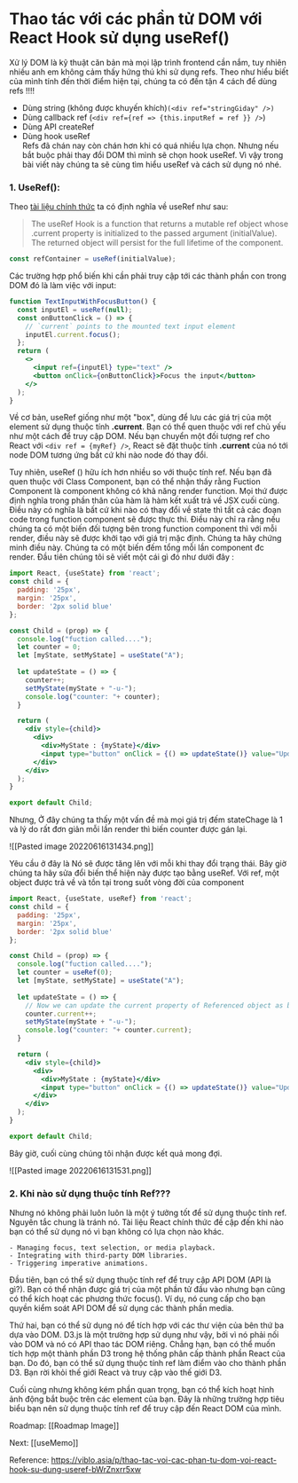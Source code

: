 # Thao tác với các phần tử DOM với React Hook sử dụng useRef()


Xử lý DOM là kỹ thuật căn bản mà mọi lập trình frontend cần nắm, tuy nhiên nhiều anh em không cảm thấy hứng thú khi sử dụng refs. Theo như hiểu biết của mình tính đến thời điểm hiện tại, chúng ta có đến tận 4 cách để dùng refs !!!!

-   Dùng string (không được khuyến khích)`(<div ref="stringGiday" />)`
-   Dùng callback ref (`<div ref={ref => {this.inputRef = ref }} />`)
-   Dùng API createRef
-   Dùng hook useRef  
    Refs đã chán nay còn chán hơn khi có quá nhiều lựa chọn. Nhưng nếu bắt buộc phải thay đổi DOM thì mình sẽ chọn hook useRef. Vì vậy trong bài viết này chúng ta sẽ cùng tìm hiểu useRef và cách sử dụng nó nhé.

### 1. UseRef():

Theo [tài liệu chính thức](https://reactjs.org/docs/hooks-reference.html#useref) ta có định nghĩa về useRef như sau:

> The useRef Hook is a function that returns a mutable ref object whose .current property is initialized to the passed argument (initialValue). The returned object will persist for the full lifetime of the component.

```jsx
const refContainer = useRef(initialValue);
```

Các trường hợp phổ biến khi cần phải truy cập tới các thành phần con trong DOM đó là làm việc với input:

```jsx
function TextInputWithFocusButton() {
  const inputEl = useRef(null);
  const onButtonClick = () => {
    // `current` points to the mounted text input element
    inputEl.current.focus();
  };
  return (
    <>
      <input ref={inputEl} type="text" />
      <button onClick={onButtonClick}>Focus the input</button>
    </>
  );
}
```

Về cơ bản, useRef giống như một "box", dùng để lưu các giá trị của một element sử dụng thuộc tính **.current**. Bạn có thể quen thuộc với ref chủ yếu như một cách để truy cập DOM. Nếu bạn chuyển một đối tượng ref cho React với `<div ref = {myRef} />`, React sẽ đặt thuộc tính **.current** của nó tới node DOM tương ứng bất cứ khi nào node đó thay đổi.

Tuy nhiên, useRef () hữu ích hơn nhiều so với thuộc tính ref. Nếu bạn đã quen thuộc với Class Component, bạn có thể nhận thấy rằng Fuction Component là component không có khả năng render function. Mọi thứ được định nghĩa trong phần thân của hàm là hàm kết xuất trả về JSX cuối cùng. Điều này có nghĩa là bất cứ khi nào có thay đổi về state thì tất cả các đoạn code trong function component sẽ được thực thi. Điều này chỉ ra rằng nếu chúng ta có một biến đối tượng bên trong function component thì với mỗi render, điều này sẽ được khởi tạo với giá trị mặc định. Chúng ta hãy chứng minh điều này. Chúng ta có một biến đếm tổng mỗi lần component đc render. Đầu tiên chúng tôi sẽ viết một cái gì đó như dưới đây :

```jsx
import React, {useState} from 'react';
const child = {
  padding: '25px',
  margin: '25px',
  border: '2px solid blue'
};

const Child = (prop) => {
  console.log("fuction called....");
  let counter = 0;
  let [myState, setMyState] = useState("A");
  
  let updateState = () => {
    counter++;
    setMyState(myState + "-u-");
    console.log("counter: "+ counter);
  }

  return (
    <div style={child}>
      <div>
        <div>MyState : {myState}</div>
        <input type="button" onClick = {() => updateState()} value="Update State"></input>
      </div>
    </div>
  );
}

export default Child;

```

Nhưng, Ở đây chúng ta thấy một vấn đề mà mọi giá trị đếm stateChage là 1 và lý do rất đơn giản mỗi lần render thì biến counter được gán lại.

![[Pasted image 20220616131434.png]]

Yêu cầu ở đây là Nó sẽ được tăng lên với mỗi khi thay đổi trạng thái. Bây giờ chúng ta hãy sửa đổi biến thể hiện này được tạo bằng useRef. Với ref, một object được trả về và tồn tại trong suốt vòng đời của component

```jsx
import React, {useState, useRef} from 'react';
const child = {
  padding: '25px',
  margin: '25px',
  border: '2px solid blue'
};

const Child = (prop) => {
  console.log("fuction called....");
  let counter = useRef(0);
  let [myState, setMyState] = useState("A");
  
  let updateState = () => {
    // Now we can update the current property of Referenced object as below.
    counter.current++;
    setMyState(myState + "-u-");
    console.log("counter: "+ counter.current);
  }

  return (
    <div style={child}>
      <div>
        <div>MyState : {myState}</div>
        <input type="button" onClick = {() => updateState()} value="Update State"></input>
      </div>
    </div>
  );
}

export default Child;

```

Bây giờ, cuối cùng chúng tôi nhận được kết quả mong đợi.

![[Pasted image 20220616131531.png]]

### 2. Khi nào sử dụng thuộc tính Ref???

Nhưng nó không phải luôn luôn là một ý tưởng tốt để sử dụng thuộc tính ref. Nguyên tắc chung là tránh nó. Tài liệu React chính thức đề cập đến khi nào bạn có thể sử dụng nó vì bạn không có lựa chọn nào khác.

```
- Managing focus, text selection, or media playback.
- Integrating with third-party DOM libraries.
- Triggering imperative animations.
```

Đầu tiên, bạn có thể sử dụng thuộc tính ref để truy cập API DOM (API là gì?). Bạn có thể nhận được giá trị của một phần tử đầu vào nhưng bạn cũng có thể kích hoạt các phương thức focus(). Ví dụ, nó cung cấp cho bạn quyền kiểm soát API DOM để sử dụng các thành phần media.  

Thứ hai, bạn có thể sử dụng nó để tích hợp với các thư viện của bên thứ ba dựa vào DOM. D3.js là một trường hợp sử dụng như vậy, bởi vì nó phải nối vào DOM và nó có API thao tác DOM riêng. Chẳng hạn, bạn có thể muốn tích hợp một thành phần D3 trong hệ thống phân cấp thành phần React của bạn. Do đó, bạn có thể sử dụng thuộc tính ref làm điểm vào cho thành phần D3. Bạn rời khỏi thế giới React và truy cập vào thế giới D3.  

Cuối cùng nhưng không kém phần quan trọng, bạn có thể kích hoạt hình ảnh động bắt buộc trên các element của bạn. Đây là những trường hợp tiêu biểu bạn nên sử dụng thuộc tính ref để truy cập đến React DOM của mình.

Roadmap: [[Roadmap Image]]

Next: [[useMemo]]

Reference: https://viblo.asia/p/thao-tac-voi-cac-phan-tu-dom-voi-react-hook-su-dung-useref-bWrZnxrr5xw
